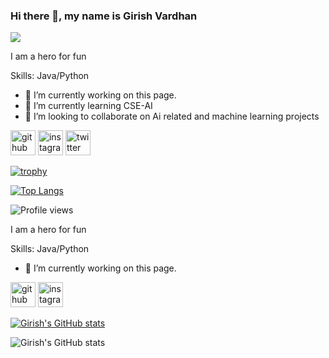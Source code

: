 
### Hi there 👋, my name is Girish Vardhan
![](https://i.pinimg.com/originals/c7/47/94/c747945f78f49103ebb48976b2247592.gif)

I am a hero for fun

Skills: Java/Python

- 🔭 I’m currently working on this page. 
- 🌱 I’m currently learning CSE-AI 
- 👯 I’m looking to collaborate on Ai related and machine learning projects 


[<img src='https://cdn.jsdelivr.net/npm/simple-icons@3.0.1/icons/github.svg' alt='github' height='40'>](https://github.com/energyperformer)  [<img src='https://cdn.jsdelivr.net/npm/simple-icons@3.0.1/icons/instagram.svg' alt='instagram' height='40'>](https://www.instagram.com/don_of_today/)  [<img src='https://cdn.jsdelivr.net/npm/simple-icons@3.0.1/icons/twitter.svg' alt='twitter' height='40'>](https://twitter.com/@Vardhan98161864)  

[![trophy](https://github-profile-trophy.vercel.app/?username=energyperformer)](https://github.com/ryo-ma/github-profile-trophy)

[![Top Langs](https://github-readme-stats.vercel.app/api/top-langs/?username=energyperformer)](https://github.com/anuraghazra/github-readme-stats)

![Profile views](https://gpvc.arturio.dev/energyperformer)  

I am a hero for fun

Skills: Java/Python

- 🔭 I’m currently working on this page. 


[<img src='https://cdn.jsdelivr.net/npm/simple-icons@3.0.1/icons/github.svg' alt='github' height='40'>](https://github.com/energyperformer)  [<img src='https://cdn.jsdelivr.net/npm/simple-icons@3.0.1/icons/instagram.svg' alt='instagram' height='40'>](https://www.instagram.com/don_of_today/)  


[![Girish's GitHub stats](https://github-readme-stats.vercel.app/api?username=energyperformer)](https://github.com/energyperformer/github-readme-stats)

![Girish's GitHub stats](https://github-readme-stats.vercel.app/api?username=energyperformer&show_icons=true&theme=radical)

